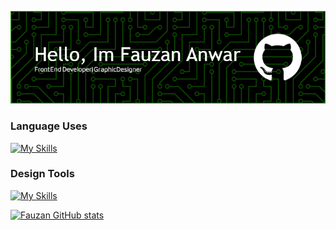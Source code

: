 ![FauzanAnwar](img/github-header-image.png)

<!--
**FauzanRown/FauzanRown** is a ✨ _special_ ✨ repository because its `README.md` (this file) appears on your GitHub profile.

Here are some ideas to get you started:

- 🔭 I’m currently working on ...
- 🌱 I’m currently learning ...
- 👯 I’m looking to collaborate on ...
- 🤔 I’m looking for help with ...
- 💬 Ask me about ...
- 📫 How to reach me: ...
- 😄 Pronouns: ...
- ⚡ Fun fact: ...
-->

### Language Uses

[![My Skills](https://skillicons.dev/icons?i=html,css,js,cpp,react,nodejs,tailwind)](https://skillicons.dev)

### Design Tools

[![My Skills](https://skillicons.dev/icons?i=figma,ps)](https://skillicons.dev)

[![Fauzan GitHub stats](https://github-readme-stats.vercel.app/api?username=FauzanRown&show_icons=true&theme=merko)](https://github.com/FauzanRown/github-readme-stats)
